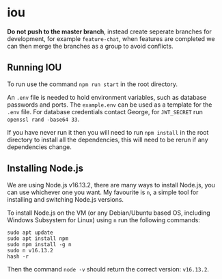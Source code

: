 # **iou**

**Do not push to the master branch**, instead create seperate branches for development, for example `feature-chat`, when features are completed we can then merge the branches as a group to avoid conflicts.

## Running IOU

To run use the command `npm run start` in the root directory.

An `.env` file is needed to hold environment variables, such as database passwords and ports. The `example.env` can be used as a template for the `.env` file.
For database credentials contact George, for `JWT_SECRET` run `openssl rand -base64 33`.

If you have never run it then you will need to run `npm install` in the root directory to install all the dependencies, this will need to be rerun if any dependencies change.

## Installing Node.js

We are using Node.js v16.13.2, there are many ways to install Node.js, you can use whichever one you want. My favourite is `n`, a simple tool for installing and switching Node.js versions.

To install Node.js on the VM (or any Debian/Ubuntu based OS, including Windows Subsystem for Linux) using `n` run the following commands:

```
sudo apt update
sudo apt install npm
sudo npm install -g n
sudo n v16.13.2
hash -r
```

Then the command `node -v` should return the correct version: `v16.13.2`.
